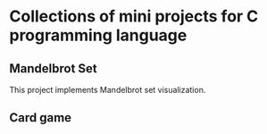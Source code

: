 # Collections of mini projects for C programming language

## Mandelbrot Set
This project implements Mandelbrot set visualization.

## Card game

